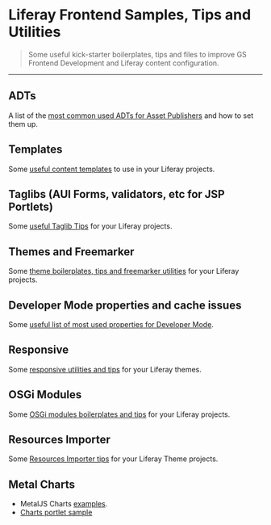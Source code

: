 # Liferay Frontend Samples, Tips and Utilities

> Some useful kick-starter boilerplates, tips and files to improve GS Frontend Development and Liferay content configuration.

---

## ADTs

A list of the [most common used ADTs for Asset Publishers](adts/) and how to set them up.

## Templates

Some [useful content templates](templates/) to use in your Liferay projects.

## Taglibs (AUI Forms, validators, etc for JSP Portlets)

Some [useful Taglib Tips](taglibs/) for your Liferay projects.

## Themes and Freemarker

Some [theme boilerplates, tips and freemarker utilities](themes/) for your Liferay projects.

## Developer Mode properties and cache issues

Some [useful list of most used properties for Developer Mode](developer-mode/).

## Responsive

Some [responsive utilities and tips](responsive/) for your Liferay themes.

## OSGi Modules

Some [OSGi modules boilerplates and tips](modules/) for your Liferay projects.

## Resources Importer

Some [Resources Importer tips](resources-importer/) for your Liferay Theme projects.

## Metal Charts

* MetalJS Charts [examples](https://hosting-metalcharts.wedeploy.io/).
* [Charts portlet sample](https://github.com/liferay/liferay-portal/blob/master/modules/apps/foundation/frontend-taglib/frontend-taglib-chart-sample-web/src/main/resources/META-INF/resources/view.jsp)

